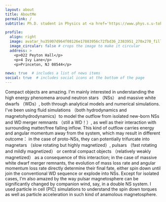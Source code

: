 ```yaml
---
layout: about
title: AboutMe
permalink: /
subtitle: Ph.D. student in Physics at <a href='https://www.phys.s.u-tokyo.ac.jp/en/'>The University of Tokyo</a>, currently visiting Department of Astrophysical Sciences at <a href='https://web.astro.princeton.edu/'>Princeton University</a>

profile:
  align: right
  image: avatar_hu35907d964f08126e17883956c72fbd36_2383951_270x270_fill_q75_lanczos_center.jpg
  image_circular: false # crops the image to make it circular
  address: >
    <p>022 Peyton Hall</p>
    <p>4 Ivy Lane</p>
    <p>Princeton, NJ 08544</p>

news: true  # includes a list of news items
social: true  # includes social icons at the bottom of the page
---
```


Compact objects are amazing. I'm mainly interested in understanding the high energy phenomena around neutron stars （NSs） and massive white dwarfs （WDs）, both through analytical models and numerical simulations. I've been using fluid simulations （both hydrodynamics and magnetohydrodynamics）to model the outflow from isolated new-born NSs and WD merger remnants （still a WD！）, as well as their interaction with surrounding matter/free falling inflow. This kind of outflow carries energy and angular momentum away from the system, which may result in different outcome： in the case of proto-NSs, they can potentially trifurcate into magnetars （slow rotating but highly magnetized）, pulsars （fast rotating and mildly magnetized） or central compact objects （relatively weakly magnetized） as a consequence of this interaction; in the case of massive white dwarf merger remnants, the evolution of mass loss rate and angular momentum loss rate directly determine their final fate, either spin down until join the conventional WD sequence or explode into NSs. Except for isolated cases, I'm also amazed by the way pulsar magnetosphere can be significantly changed by companion wind, say, in a double NS system. I used particle in cell (PIC) simulations to understand the spin down torques as well as particle acceleration in such kind of anamolous magnetosphere.

